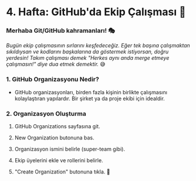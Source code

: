 # 4. Hafta: GitHub'da Ekip Çalışması 🚀

### **Merhaba Git/GitHub kahramanları! 🎭**
*Bugün ekip çalışmasının sırlarını keşfedeceğiz. Eğer tek başına çalışmaktan sıkıldıysan ve kodlarını başkalarına da göstermek istiyorsan, doğru yerdesin! Takım çalışması demek "Herkes aynı anda merge etmeye çalışmasın!" diye dua etmek demektir.* 😅

### 1. GitHub Organizasyonu Nedir?
- GitHub organizasyonları, birden fazla kişinin birlikte çalışmasını kolaylaştıran yapılardır. Bir şirket ya da proje ekibi için idealdir.

### 2. Organizasyon Oluşturma

1. GitHub Organizations sayfasına git.

2. New Organization butonuna bas.

3. Organizasyon ismini belirle (super-team gibi).

4. Ekip üyelerini ekle ve rollerini belirle.

5. "Create Organization" butonuna tıkla. 🎉